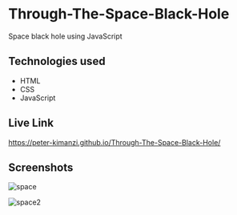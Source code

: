 # Through-The-Space-Black-Hole

Space black hole using JavaScript

## Technologies used
* HTML
* CSS
* JavaScript

## Live Link

https://peter-kimanzi.github.io/Through-The-Space-Black-Hole/


## Screenshots

![space](https://github.com/peter-kimanzi/Through-The-Space-Black-Hole/assets/71552773/b038a850-63ea-421b-b05c-38b8b02a54c8)

![space2](https://github.com/peter-kimanzi/Through-The-Space-Black-Hole/assets/71552773/80c4b80f-9fcf-4b95-9738-34aab11f8fba)
